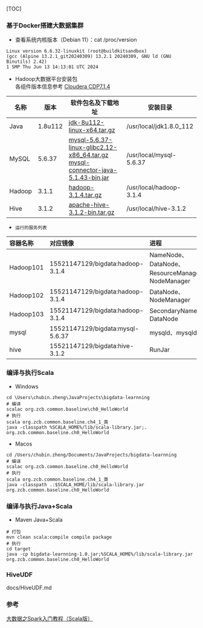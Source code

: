 [TOC]
### 基于Docker搭建大数据集群
+ 查看系统内核版本（Debian 11）：cat /proc/version
```
Linux version 6.6.32-linuxkit (root@buildkitsandbox) 
(gcc (Alpine 13.2.1_git20240309) 13.2.1 20240309, GNU ld (GNU Binutils) 2.42) 
1 SMP Thu Jun 13 14:13:01 UTC 2024
```
+ Hadoop大数据平台安装包<br>
  各组件版本信息参考 [Cloudera CDP7.1.4](https://docs.cloudera.com/cdp-private-cloud-base/7.1.4/runtime-release-notes/topics/rt-pvc-runtime-component-versions.html)

| 名称     | 版本      | 软件包名及下载地址                                                                                                                                                                        | 安装目录                    |
|--------|---------|----------------------------------------------------------------------------------------------------------------------------------------------------------------------------------|-------------------------|
| Java   | 1.8u112 | [jdk-8u112-linux-x64.tar.gz](https://www.oracle.com/java/technologies/javase/javase8-archive-downloads.html)                                                                     | /usr/local/jdk1.8.0_112 |
| MySQL  | 5.6.37  | [mysql-5.6.37-linux-glibc2.12-x86_64.tar.gz](https://dev.mysql.com/downloads/mysql/5.6.html)<br>[mysql-connector-java-5.1.43-bin.jar](https://downloads.mysql.com/archives/c-j/) | /usr/local/mysql-5.6.37 |
| Hadoop | 3.1.1   | [hadoop-3.1.4.tar.gz](https://archive.apache.org/dist/hadoop/common/hadoop-3.1.4/hadoop-3.1.4.tar.gz)                                                                            | /usr/local/hadoop-3.1.4 |
| Hive   | 3.1.2   | [apache-hive-3.1.2-bin.tar.gz](https://archive.apache.org/dist/hive/)                                                                                                            | /usr/local/hive-3.1.2   |

+ `运行的服务列表`

| 容器名称      | 对应镜像                                     | 进程                                            |
|:----------|:-----------------------------------------|:----------------------------------------------|
| Hadoop101 | 15521147129/bigdata:hadoop-3.1.4         | NameNode、DataNode、ResourceManager、NodeManager |
| Hadoop102 | 15521147129/bigdata:hadoop-3.1.4         | DataNode、NodeManager                          |
| Hadoop103 | 15521147129/bigdata:hadoop-3.1.4         | SecondaryNameNode、DataNode                    |
| mysql     | 15521147129/bigdata:mysql-5.6.37         | mysqld、mysqld_safe                            |
| hive      | 15521147129/bigdata:hive-3.1.2           | RunJar                                        |

### 编译与执行Scala
+ Windows
```shell
cd \Users\chubin.zheng\JavaProjects\bigdata-learnning
# 编译
scalac org.zcb.common.baseline\ch0_HelloWorld
# 执行
scala org.zcb.common.baseline.ch4_1_类
java -classpath %SCALA_HOME%/lib/scala-library.jar;. org.zcb.common.baseline.ch0_HelloWorld
```
+ Macos
```shell
cd /Users/chubin.zheng/Documents/JavaProjects/bigdata-learnning
# 编译
scalac org.zcb.common.baseline.ch0_HelloWorld
# 执行
scala org.zcb.common.baseline.ch4_1_类
java -classpath .:$SCALA_HOME/lib/scala-library.jar org.zcb.common.baseline.ch0_HelloWorld
```

### 编译与执行Java+Scala
+ Maven Java+Scala
```shell
# 打包
mvn clean scala:compile compile package
# 执行
cd target
java -cp bigdata-learnning-1.0.jar;%SCALA_HOME%/lib/scala-library.jar org.zcb.common.baseline.ch0_HelloWorld
```

### HiveUDF
docs/HiveUDF.md

### 参考
[大数据之Spark入门教程（Scala版）](http://dblab.xmu.edu.cn/blog/spark/)

